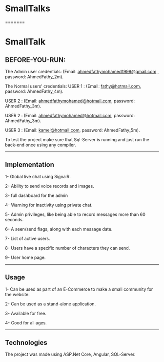 # SmallTalks
=======
# SmallTalk

## BEFORE-YOU-RUN:

The Admin user credentials: (Email: ahmedfathymohamed1998@gmail.com , password: AhmedFathy_2m).

The Normal users' credentials: USER 1 : (Email: fathy@hotmail.com, password: AhmedFathy_4m).

USER 2 : (Email: ahmedfathymohamed@hotmail.com, password: AhmedFathy_3m).

 USER 2 : (Email: ahmedfathymohamed@hotmail.com, password: AhmedFathy_3m).

 USER 3 : (Email: kamel@hotmail.com, password: AhmedFathy_5m).

                    
To test the project make sure that Sql-Server is running and just run the back-end once using any compiler.
__________________________________________________________________________________________________________________
## Implementation
1- Global live chat using SignalR.

2- Ability to send voice records and images.

3- full dashboard for the admin

4- Warning for inactivity using private chat.

5- Admin privileges, like being able to record messages more than 60 seconds.

6- A seen/send flags, along with each message date.

7- List of active users.

8- Users have a specific number of characters they can send.

9- User home page.

__________________________________________________________________________________________________________________

## Usage

1- Can be used as part of an E-Commerce to make a small community for the website.

2- Can be used as a stand-alone application.

3- Available for free.

4- Good for all ages.

__________________________________________________________________________________________________________________

## Technologies

The project was made using ASP.Net Core, Angular, SQL-Server.
